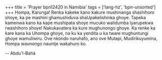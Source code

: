 +++
title = 'Prayer bpn12420 in Namibia'
tags = ['lang-hz', 'bpn-unsorted']
+++
Hompa, Karunga! Renka kakeke kano kakure mushinanga shashihoro shoye, ka pe mashini ghamushiduva shaUpakelishinka ghoye. Tapeka kamenwa kano ka kape mushipata shoye mucuko walidumba lyarupekwa rwashihoro shoye! Nakukavatera ka kure mughunongo ghoye. Ka renke ka kare kana ka Uhompa ghoye, na ku ka yendita u ka tware mughuntungi ghoye wamuliwiru. Ove nkondo naruhafo, ano ove Mutapi, Mudirikuyumina, Hompa waunongo nauntje wakahuro ko.

-- Abdu'l-Bahá
